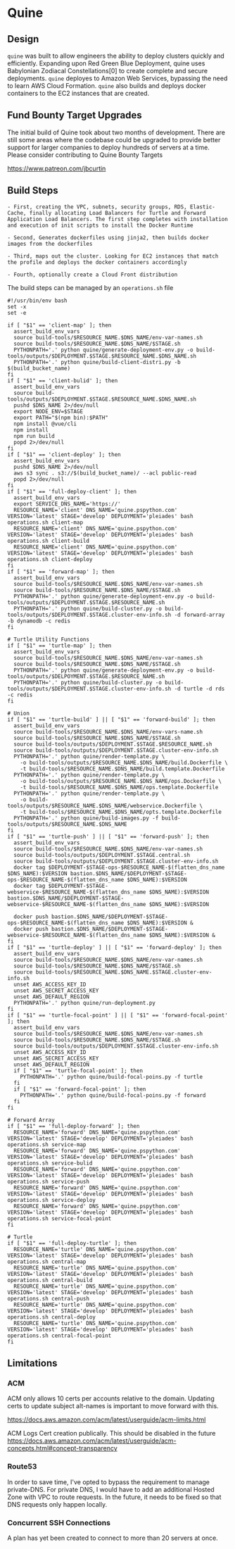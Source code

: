 # Quine

## Design

`quine` was built to allow engineers the ability to deploy clusters quickly and efficiently. Expanding upon Red Green Blue Deployment, quine uses Babylonian Zodiacal Constellations[0] to
create complete and secure deployments. `quine` deployes to Amazon Web Services, bypassing the need to learn AWS Cloud Formation. `quine` also builds and deploys docker containers to the EC2 instances that are created.


## Fund Bounty Target Upgrades

The initial build of Quine took about two months of development. There are still some areas where the codebase could be upgraded to provide better support for larger companies to deploy hundreds of servers at a time. Please consider contributing to Quine Bounty Targets

https://www.patreon.com/jbcurtin

## Build Steps

```
- First, creating the VPC, subnets, security groups, RDS, Elastic-Cache, finally allocating Load Balancers for Turtle and Forward Application Load Balancers. The first step completes with installation and execution of init scripts to install the Docker Runtime

- Second, Generates dockerfiles using jinja2, then builds docker images from the dockerfiles

- Third, maps out the cluster. Looking for EC2 instances that match the profile and deploys the docker containers accordingly

- Fourth, optionally create a Cloud Front distribution
```

The build steps can be managed by an `operations.sh` file
```
#!/usr/bin/env bash
set -x
set -e

if [ "$1" == 'client-map' ]; then
  assert_build_env_vars
  source build-tools/$RESOURCE_NAME.$DNS_NAME/env-var-names.sh
  source build-tools/$RESOURCE_NAME.$DNS_NAME/$STAGE.sh
  PYTHONPATH='.' python quine/generate-deployment-env.py -o build-tools/outputs/$DEPLOYMENT.$STAGE.$RESOURCE_NAME.$DNS_NAME.sh
  PYTHONPATH='.' python quine/build-client-distri.py -b $(build_bucket_name)
fi
if [ "$1" == 'client-bulid' ]; then
  assert_build_env_vars
  source build-tools/outputs/$DEPLOYMENT.$STAGE.$RESOURCE_NAME.$DNS_NAME.sh
  pushd $DNS_NAME 2>/dev/null
  export NODE_ENV=$STAGE
  export PATH="$(npm bin):$PATH"
  npm install @vue/cli
  npm install
  npm run build
  popd 2>/dev/null
fi
if [ "$1" == 'client-deploy' ]; then
  assert_build_env_vars
  pushd $DNS_NAME 2>/dev/null
  aws s3 sync . s3://$(build_bucket_name)/ --acl public-read
  popd 2>/dev/null
fi
if [ "$1" == 'full-deploy-client' ]; then
  assert_build_env_vars
  export SERVICE_DNS_NAME='https://'
  RESOURCE_NAME='client' DNS_NAME='quine.pspython.com' VERSION='latest' STAGE='develop' DEPLOYMENT='pleiades' bash operations.sh client-map
  RESOURCE_NAME='client' DNS_NAME='quine.pspython.com' VERSION='latest' STAGE='develop' DEPLOYMENT='pleiades' bash operations.sh client-build
  RESOURCE_NAME='client' DNS_NAME='quine.pspython.com' VERSION='latest' STAGE='develop' DEPLOYMENT='pleiades' bash operations.sh client-deploy
fi
if [ "$1" == 'forward-map' ]; then
  assert_build_env_vars
  source build-tools/$RESOURCE_NAME.$DNS_NAME/env-var-names.sh
  source build-tools/$RESOURCE_NAME.$DNS_NAME/$STAGE.sh
  PYTHONPATH='.' python quine/generate-deployment-env.py -o build-tools/outputs/$DEPLOYMENT.$STAGE.$RESOURCE_NAME.sh
  PYTHONPATH='.' python quine/build-cluster.py -o build-tools/outputs/$DEPLOYMENT.$STAGE.cluster-env-info.sh -d forward-array -b dynamodb -c redis
fi

# Turtle Utility Functions
if [ "$1" == 'turtle-map' ]; then
  assert_build_env_vars
  source build-tools/$RESOURCE_NAME.$DNS_NAME/env-var-names.sh
  source build-tools/$RESOURCE_NAME.$DNS_NAME/$STAGE.sh
  PYTHONPATH='.' python quine/generate-deployment-env.py -o build-tools/outputs/$DELPOYMENT.$STAGE.$RESOURCE_NAME.sh
  PYTHONPATH='.' python quine/build-cluster.py -o build-tools/outputs/$DEPLOYMENT.$STAGE.cluster-env-info.sh -d turtle -d rds -c redis
fi

# Union
if [ "$1" == 'turtle-build' ] || [ "$1" == 'forward-build' ]; then
  assert_build_env_vars
  source build-tools/$RESOURCE_NAME.$DNS_NAME/env-vars-name.sh
  source build-tools/$RESOURCE_NAME.$DNS_NAME/$STAGE.sh
  source build-tools/outputs/$DEPLOYMENT.$STAGE.$RESOURCE_NAME.sh
  source build-tools/outputs/$DEPLOYMENT.$STAGE.cluster-env-info.sh
  PYTHONPATH='.' python quine/render-template.py \
    -o build-tools/outputs/$RESOURCE_NAME.$DNS_NAME/build.Dockerfile \
    -t build-tools/$RESOURCE_NAME.$DNS_NAME/build.template.Dockerfile
  PYTHONPATH='.' python quine/render-template.py \
    -o build-tools/outputs/$RESOURCE_NAME.$DNS_NAME/ops.Dockerfile \
    -t build-tools/$RESOURCE_NAME.$DNS_NAME/ops.template.Dockerfile
  PYTHONPATH='.' python quine/render-template.py \
    -o build-tools/outputs/$RESOURCE_NAME.$DNS_NAME/webservice.Dockerfile \
    -t build-tools/$RESOURCE_NAME.$DNS_NAME/opts.template.Dockerfile
  PYTHONPATH='.' python quine/build-images.py -f build-tools/outputs/$RESOURCE_NAME.$DNS_NAME
fi
if [ "$1" == 'turtle-push' ] || [ "$1" == 'forward-push' ]; then
  assert_build_env_vars
  source build-tools/$RESOURCE_NAME.$DNS_NAME/env-var-names.sh
  source build-tools/outputs/$DEPLOYMENT.$STAGE.central.sh
  source build-tools/outputs/$DEPLOYMENT.$STAGE.cluster-env-info.sh
  docker tag $DEPLOYMENT-$STAGE-ops-$RESOURCE_NAME-$(flatten_dns_name $DNS_NAME):$VERSION bastion.$DNS_NAME/$DEPLOYMENT-$STAGE-ops-$RESOURCE_NAME-$(flatten_dns_name $DNS_NAME):$VERSION
  docker tag $DEPLOYMENT-$STAGE-webservice-$RESOURCE_NAME-$(flatten_dns_name $DNS_NAME):$VERSION bastion.$DNS_NAME/$DEPLOYMENT-$STAGE-webservice-$RESOURCE_NAME-$(flatten_dns_name $DNS_NAME):$VERSION

  docker push bastion.$DNS_NAME/$DEPLOYMENT-$STAGE-ops-$RESOURCE_NAME-$(flatten_dns_name $DNS_NAME):$VERSION &
  docker push bastion.$DNS_NAME/$DEPLOYMENT-$STAGE-webservice-$RESOURCE_NAME-$(flatten_dns_name $DNS_NAME):$VERSION &
fi
if [ "$1" == 'turtle-deploy' ] || [ "$1" == 'forward-deploy' ]; then
  assert_build_env_vars
  source build-tools/$RESOURCE_NAME.$DNS_NAME/env-var-names.sh
  source build-tools/$RESOURCE_NAME.$DNS_NAME/$STAGE.sh
  source build-tools/$RESOURCE_NAME.$DNS_NAME.$STAGE.cluster-env-info.sh
  unset AWS_ACCESS_KEY_ID
  unset AWS_SECRET_ACCESS_KEY
  unset AWS_DEFAULT_REGION
  PYTHONPATH='.' python quine/run-deployment.py
fi
if [ "$1" == 'turtle-focal-point' ] || [ "$1" == 'forward-focal-point' ]; then
  assert_build_env_vars
  source build-tools/$RESOURCE_NAME.$DNS_NAME/env-var-names.sh
  source build-tools/$RESOURCE_NAME.$DNS_NAME/$STAGE.sh
  source build-tools/outputs/$DEPLOYMENT.$STAGE.cluster-env-info.sh
  unset AWS_ACCESS_KEY_ID
  unset AWS_SECRET_ACCESS_KEY
  unset AWS_DEFAULT_REGION
  if [ "$1" == 'turtle-focal-point' ]; then
    PYTHONPATH='.' python quine/build-focal-poins.py -f turtle
  fi
  if [ "$1" == 'forward-focal-point' ]; then
    PYTHONPATH='.' python quine/build-focal-poins.py -f forward
  fi
fi

# Forward Array
if [ "$1" == 'full-deploy-forward' ]; then
  RESOURCE_NAME='forward' DNS_NAME='quine.pspython.com' VERSION='latest' STAGE='develop' DEPLOYMENT='pleiades' bash operations.sh service-map
  RESOURCE_NAME='forward' DNS_NAME='quine.pspython.com' VERSION='latest' STAGE='develop' DEPLOYMENT='pleiades' bash operations.sh service-bulid
  RESOURCE_NAME='forward' DNS_NAME='quine.pspython.com' VERSION='latest' STAGE='develop' DEPLOYMENT='pleiades' bash operations.sh service-push
  RESOURCE_NAME='forward' DNS_NAME='quine.pspython.com' VERSION='latest' STAGE='develop' DEPLOYMENT='pleiades' bash operations.sh service-deploy
  RESOURCE_NAME='forward' DNS_NAME='quine.pspython.com' VERSION='latest' STAGE='develop' DEPLOYMENT='pleiades' bash operations.sh service-focal-point
fi

# Turtle
if [ "$1" == 'full-deploy-turtle' ]; then
  RESOURCE_NAME='turtle' DNS_NAME='quine.pspython.com' VERSION='latest' STAGE='develop' DEPLOYMENT='pleiades' bash operations.sh central-map
  RESOURCE_NAME='turtle' DNS_NAME='quine.pspython.com' VERSION='latest' STAGE='develop' DEPLOYMENT='pleiades' bash operations.sh central-build
  RESOURCE_NAME='turtle' DNS_NAME='quine.pspython.com' VERSION='latest' STAGE='develop' DEPLOYMENT='pleiades' bash operations.sh central-push
  RESOURCE_NAME='turtle' DNS_NAME='quine.pspython.com' VERSION='latest' STAGE='develop' DEPLOYMENT='pleiades' bash operations.sh central-deploy
  RESOURCE_NAME='turtle' DNS_NAME='quine.pspython.com' VERSION='latest' STAGE='develop' DEPLOYMENT='pleiades' bash operations.sh central-focal-point
fi
```

## Limitations
### ACM

ACM only allows 10 certs per accounts relative to the domain. Updating certs to update subject alt-names is important to move forward with this.

https://docs.aws.amazon.com/acm/latest/userguide/acm-limits.html

ACM Logs Cert creation publically. This should be disabled in the future
https://docs.aws.amazon.com/acm/latest/userguide/acm-concepts.html#concept-transparency

### Route53

In order to save time, I've opted to bypass the requirement to manage private-DNS. For private DNS, I would have to add an additional Hosted Zone with VPC to route requests. In the future, it needs to be fixed so that DNS requests only happen locally.

### Concurrent SSH Connections

A plan has yet been created to connect to more than 20 servers at once.
